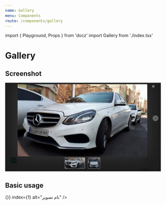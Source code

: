 ```yaml
---
name: Gallery
menu: Components
route: /components/gallery
---
```


import { Playground, Props } from 'docz'
import Gallery from './index.tsx'

# Gallery

<Props of={Gallery} />

## Screenshot

![Gallery](https://github.com/Doctor-Strange/Otoli-Docz-mage/blob/master/galleryView.png?raw=true)

## Basic usage

<Playground>
    <Gallery
        Feed={[{url:"https://github.com/Doctor-Strange/Otoli-Docz-mage/blob/master/slider1.jpg?raw=true"},{url:"https://github.com/Doctor-Strange/Otoli-Docz-mage/blob/master/slider2.jpg?raw=true"}]}
        CloseGallery={()=>{}}
        index={1}
        alt="نام تصویر" 
        /> 
</Playground>
